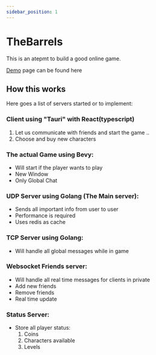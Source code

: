 ```yaml
---
sidebar_position: 1
---
```


# TheBarrels 

This is an atepmt to build a good online game. 

[Demo](demo) page can be found here

## How this works

Here goes a list of servers started or to implement:

### Client using "Tauri" with React(typescript)
1. Let us communicate with friends and start the game ..
2. Choose and buy new characters

### The actual Game using Bevy:
- Will start if the player wants to play
- New Window
- Only Global Chat

### UDP Server using Golang (The Main server):
- Sends all important info from user to user
- Performance is required
- Uses redis as cache

### TCP Server using Golang:
- Will handle all global messages while in game

### Websocket Friends server:
- Will handle all real time messages for clients in private
- Add new friends
- Remove friends
- Real time update

### Status Server:
- Store all player status: 
  1. Coins
  2. Characters available
  3. Levels

